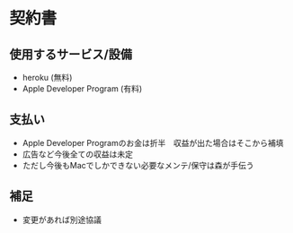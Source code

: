 # 契約書

## 使用するサービス/設備

- heroku (無料)
- Apple Developer Program (有料)

## 支払い

- Apple Developer Programのお金は折半　収益が出た場合はそこから補填
- 広告など今後全ての収益は未定
- ただし今後もMacでしかできない必要なメンテ/保守は森が手伝う

## 補足

- 変更があれば別途協議
